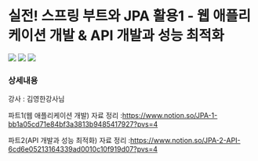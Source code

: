 # 실전! 스프링 부트와 JPA 활용1 - 웹 애플리케이션 개발 & API 개발과 성능 최적화

<img src="https://img.shields.io/badge/JAVA-blue?style=flat&logo=OpenJDK&logoColor=white"/> <img src="https://img.shields.io/badge/Spring Boot-6DB33F?style=flat&logo=Spring Boot&logoColor=white"/> <img src="https://img.shields.io/badge/JPA-59666C?style=flat&logo=Hibernate&logoColor=white"/>
<h3>상세내용</h3>

강사 : 김영한강사님

파트1(웹 애플리케이션 개발) 자료 정리 :https://www.notion.so/JPA-1-bb1a05cd71e84bf3a3813b9485417927?pvs=4

파트2(API 개발과 성능 최적화) 자료 정리 :https://www.notion.so/JPA-2-API-6cd6e05213164339ad0010c10f919d07?pvs=4
